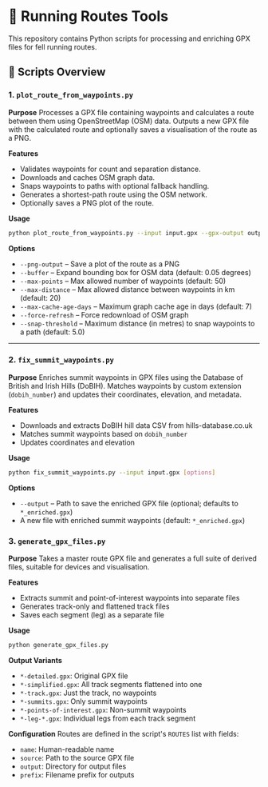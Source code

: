 # 📜 Running Routes Tools

This repository contains Python scripts for processing and enriching GPX files for fell running routes.

## 🔧 Scripts Overview

### 1. `plot_route_from_waypoints.py`

**Purpose**
Processes a GPX file containing waypoints and calculates a route between them using OpenStreetMap (OSM) data. Outputs a new GPX file with the calculated route and optionally saves a visualisation of the route as a PNG.

**Features**

* Validates waypoints for count and separation distance.
* Downloads and caches OSM graph data.
* Snaps waypoints to paths with optional fallback handling.
* Generates a shortest-path route using the OSM network.
* Optionally saves a PNG plot of the route.

**Usage**

```bash
python plot_route_from_waypoints.py --input input.gpx --gpx-output output.gpx [options]
```

**Options**

* `--png-output` – Save a plot of the route as a PNG
* `--buffer` – Expand bounding box for OSM data (default: 0.05 degrees)
* `--max-points` – Max allowed number of waypoints (default: 50)
* `--max-distance` – Max allowed distance between waypoints in km (default: 20)
* `--max-cache-age-days` – Maximum graph cache age in days (default: 7)
* `--force-refresh` – Force redownload of OSM graph
* `--snap-threshold` – Maximum distance (in metres) to snap waypoints to a path (default: 5.0)

---

### 2. `fix_summit_waypoints.py`

**Purpose**
Enriches summit waypoints in GPX files using the Database of British and Irish Hills (DoBIH). Matches waypoints by custom extension (`dobih_number`) and updates their coordinates, elevation, and metadata.

**Features**

* Downloads and extracts DoBIH hill data CSV from hills-database.co.uk
* Matches summit waypoints based on `dobih_number`
* Updates coordinates and elevation

**Usage**

```bash
python fix_summit_waypoints.py --input input.gpx [options]
```

**Options**

* `--output` – Path to save the enriched GPX file (optional; defaults to `*_enriched.gpx`)
* A new file with enriched summit waypoints (default: `*_enriched.gpx`)

### 3. `generate_gpx_files.py`

**Purpose**
Takes a master route GPX file and generates a full suite of derived files, suitable for devices and visualisation.

**Features**

* Extracts summit and point-of-interest waypoints into separate files
* Generates track-only and flattened track files
* Saves each segment (leg) as a separate file

**Usage**

```bash
python generate_gpx_files.py
```

**Output Variants**

* `*-detailed.gpx`: Original GPX file
* `*-simplified.gpx`: All track segments flattened into one
* `*-track.gpx`: Just the track, no waypoints
* `*-summits.gpx`: Only summit waypoints
* `*-points-of-interest.gpx`: Non-summit waypoints
* `*-leg-*.gpx`: Individual legs from each track segment

**Configuration**
Routes are defined in the script's `ROUTES` list with fields:

* `name`: Human-readable name
* `source`: Path to the source GPX file
* `output`: Directory for output files
* `prefix`: Filename prefix for outputs
